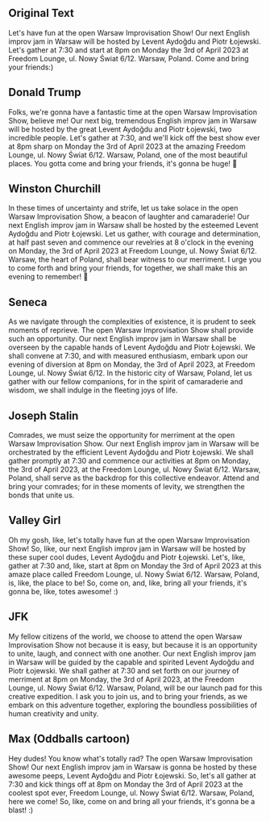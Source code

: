 ## Original Text

Let's have fun at the open Warsaw Improvisation Show! Our next English improv jam in Warsaw will be hosted by Levent Aydoğdu and Piotr Łojewski. Let's gather at 7:30 and start at 8pm on Monday the 3rd of April 2023 at Freedom Lounge, ul. Nowy Świat 6/12. Warsaw, Poland. Come and bring your friends:)

## Donald Trump

Folks, we're gonna have a fantastic time at the open Warsaw Improvisation Show, believe me! Our next big, tremendous English improv jam in Warsaw will be hosted by the great Levent Aydoğdu and Piotr Łojewski, two incredible people. Let's gather at 7:30, and we'll kick off the best show ever at 8pm sharp on Monday the 3rd of April 2023 at the amazing Freedom Lounge, ul. Nowy Świat 6/12. Warsaw, Poland, one of the most beautiful places. You gotta come and bring your friends, it's gonna be huge! 🙂

## Winston Churchill

In these times of uncertainty and strife, let us take solace in the open Warsaw Improvisation Show, a beacon of laughter and camaraderie! Our next English improv jam in Warsaw shall be hosted by the esteemed Levent Aydoğdu and Piotr Łojewski. Let us gather, with courage and determination, at half past seven and commence our revelries at 8 o'clock in the evening on Monday, the 3rd of April 2023 at Freedom Lounge, ul. Nowy Świat 6/12. Warsaw, the heart of Poland, shall bear witness to our merriment. I urge you to come forth and bring your friends, for together, we shall make this an evening to remember! 🙂

## Seneca

As we navigate through the complexities of existence, it is prudent to seek moments of reprieve. The open Warsaw Improvisation Show shall provide such an opportunity. Our next English improv jam in Warsaw shall be overseen by the capable hands of Levent Aydoğdu and Piotr Łojewski. We shall convene at 7:30, and with measured enthusiasm, embark upon our evening of diversion at 8pm on Monday, the 3rd of April 2023, at Freedom Lounge, ul. Nowy Świat 6/12. In the historic city of Warsaw, Poland, let us gather with our fellow companions, for in the spirit of camaraderie and wisdom, we shall indulge in the fleeting joys of life.

## Joseph Stalin

Comrades, we must seize the opportunity for merriment at the open Warsaw Improvisation Show. Our next English improv jam in Warsaw will be orchestrated by the efficient Levent Aydoğdu and Piotr Łojewski. We shall gather promptly at 7:30 and commence our activities at 8pm on Monday, the 3rd of April 2023, at the Freedom Lounge, ul. Nowy Świat 6/12. Warsaw, Poland, shall serve as the backdrop for this collective endeavor. Attend and bring your comrades; for in these moments of levity, we strengthen the bonds that unite us.

## Valley Girl

Oh my gosh, like, let's totally have fun at the open Warsaw Improvisation Show! So, like, our next English improv jam in Warsaw will be hosted by these super cool dudes, Levent Aydoğdu and Piotr Łojewski. Let's, like, gather at 7:30 and, like, start at 8pm on Monday the 3rd of April 2023 at this amaze place called Freedom Lounge, ul. Nowy Świat 6/12. Warsaw, Poland, is, like, the place to be! So, come on, and, like, bring all your friends, it's gonna be, like, totes awesome! :)

## JFK

My fellow citizens of the world, we choose to attend the open Warsaw Improvisation Show not because it is easy, but because it is an opportunity to unite, laugh, and connect with one another. Our next English improv jam in Warsaw will be guided by the capable and spirited Levent Aydoğdu and Piotr Łojewski. We shall gather at 7:30 and set forth on our journey of merriment at 8pm on Monday, the 3rd of April 2023, at the Freedom Lounge, ul. Nowy Świat 6/12. Warsaw, Poland, will be our launch pad for this creative expedition. I ask you to join us, and to bring your friends, as we embark on this adventure together, exploring the boundless possibilities of human creativity and unity.

## Max (Oddballs cartoon)

Hey dudes! You know what's totally rad? The open Warsaw Improvisation Show! Our next English improv jam in Warsaw is gonna be hosted by these awesome peeps, Levent Aydoğdu and Piotr Łojewski. So, let's all gather at 7:30 and kick things off at 8pm on Monday the 3rd of April 2023 at the coolest spot ever, Freedom Lounge, ul. Nowy Świat 6/12. Warsaw, Poland, here we come! So, like, come on and bring all your friends, it's gonna be a blast! :)


